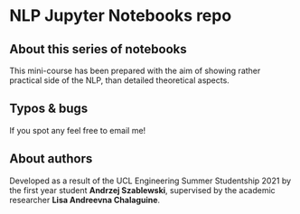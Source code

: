 # NLP Jupyter Notebooks repo

## About this series of notebooks
This mini-course has been prepared with the aim of showing rather practical side of the NLP, than detailed theoretical aspects.

## Typos & bugs
If you spot any feel free to email me!

## About authors
Developed as a result of the UCL Engineering Summer Studentship 2021 by the first year student **Andrzej Szablewski**, supervised by the academic researcher **Lisa Andreevna Chalaguine**.
